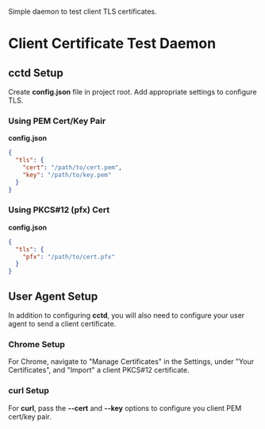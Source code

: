 Simple daemon to test client TLS certificates.

Client Certificate Test Daemon
==============================

cctd Setup
----------
Create **config.json** file in project root.  Add appropriate settings to
configure TLS.

### Using PEM Cert/Key Pair
**config.json**
```json
{
  "tls": {
    "cert": "/path/to/cert.pem",
    "key": "/path/to/key.pem"
  }
}
```

### Using PKCS#12 (pfx) Cert
**config.json**
```json
{
  "tls": {
    "pfx": "/path/to/cert.pfx"
  }
}
```

User Agent Setup
----------------
In addition to configuring **cctd**, you will also need to configure your user
agent to send a client certificate.

### Chrome Setup
For Chrome, navigate to "Manage Certificates" in the Settings, under "Your
Certificates", and "Import" a client PKCS#12 certificate.

### curl Setup
For **curl**, pass the **--cert** and **--key** options to configure you client
PEM cert/key pair.
